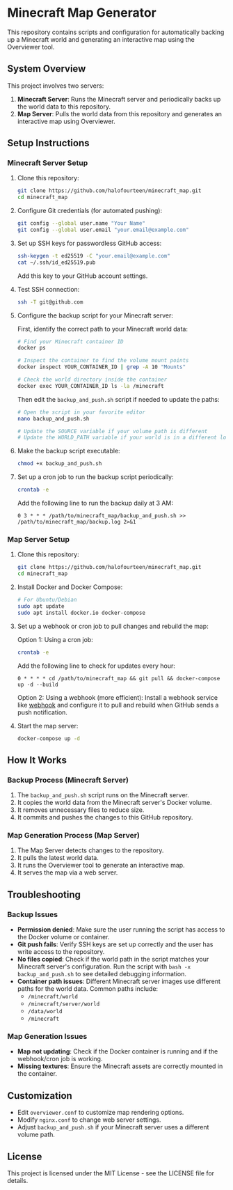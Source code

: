 # Minecraft Map Generator

This repository contains scripts and configuration for automatically backing up a Minecraft world and generating an interactive map using the Overviewer tool.

## System Overview

This project involves two servers:

1. **Minecraft Server**: Runs the Minecraft server and periodically backs up the world data to this repository.
2. **Map Server**: Pulls the world data from this repository and generates an interactive map using Overviewer.

## Setup Instructions

### Minecraft Server Setup

1. Clone this repository:

    ```bash
    git clone https://github.com/halofourteen/minecraft_map.git
    cd minecraft_map
    ```

2. Configure Git credentials (for automated pushing):

    ```bash
    git config --global user.name "Your Name"
    git config --global user.email "your.email@example.com"
    ```

3. Set up SSH keys for passwordless GitHub access:

    ```bash
    ssh-keygen -t ed25519 -C "your.email@example.com"
    cat ~/.ssh/id_ed25519.pub
    ```

    Add this key to your GitHub account settings.

4. Test SSH connection:

    ```bash
    ssh -T git@github.com
    ```

5. Configure the backup script for your Minecraft server:

    First, identify the correct path to your Minecraft world data:

    ```bash
    # Find your Minecraft container ID
    docker ps

    # Inspect the container to find the volume mount points
    docker inspect YOUR_CONTAINER_ID | grep -A 10 "Mounts"

    # Check the world directory inside the container
    docker exec YOUR_CONTAINER_ID ls -la /minecraft
    ```

    Then edit the `backup_and_push.sh` script if needed to update the paths:

    ```bash
    # Open the script in your favorite editor
    nano backup_and_push.sh

    # Update the SOURCE variable if your volume path is different
    # Update the WORLD_PATH variable if your world is in a different location
    ```

6. Make the backup script executable:

    ```bash
    chmod +x backup_and_push.sh
    ```

7. Set up a cron job to run the backup script periodically:
    ```bash
    crontab -e
    ```
    Add the following line to run the backup daily at 3 AM:
    ```
    0 3 * * * /path/to/minecraft_map/backup_and_push.sh >> /path/to/minecraft_map/backup.log 2>&1
    ```

### Map Server Setup

1. Clone this repository:

    ```bash
    git clone https://github.com/halofourteen/minecraft_map.git
    cd minecraft_map
    ```

2. Install Docker and Docker Compose:

    ```bash
    # For Ubuntu/Debian
    sudo apt update
    sudo apt install docker.io docker-compose
    ```

3. Set up a webhook or cron job to pull changes and rebuild the map:

    Option 1: Using a cron job:

    ```bash
    crontab -e
    ```

    Add the following line to check for updates every hour:

    ```
    0 * * * * cd /path/to/minecraft_map && git pull && docker-compose up -d --build
    ```

    Option 2: Using a webhook (more efficient):
    Install a webhook service like [webhook](https://github.com/adnanh/webhook) and configure it to pull and rebuild when GitHub sends a push notification.

4. Start the map server:
    ```bash
    docker-compose up -d
    ```

## How It Works

### Backup Process (Minecraft Server)

1. The `backup_and_push.sh` script runs on the Minecraft server.
2. It copies the world data from the Minecraft server's Docker volume.
3. It removes unnecessary files to reduce size.
4. It commits and pushes the changes to this GitHub repository.

### Map Generation Process (Map Server)

1. The Map Server detects changes to the repository.
2. It pulls the latest world data.
3. It runs the Overviewer tool to generate an interactive map.
4. It serves the map via a web server.

## Troubleshooting

### Backup Issues

-   **Permission denied**: Make sure the user running the script has access to the Docker volume or container.
-   **Git push fails**: Verify SSH keys are set up correctly and the user has write access to the repository.
-   **No files copied**: Check if the world path in the script matches your Minecraft server's configuration. Run the script with `bash -x backup_and_push.sh` to see detailed debugging information.
-   **Container path issues**: Different Minecraft server images use different paths for the world data. Common paths include:
    -   `/minecraft/world`
    -   `/minecraft/server/world`
    -   `/data/world`
    -   `/minecraft`

### Map Generation Issues

-   **Map not updating**: Check if the Docker container is running and if the webhook/cron job is working.
-   **Missing textures**: Ensure the Minecraft assets are correctly mounted in the container.

## Customization

-   Edit `overviewer.conf` to customize map rendering options.
-   Modify `nginx.conf` to change web server settings.
-   Adjust `backup_and_push.sh` if your Minecraft server uses a different volume path.

## License

This project is licensed under the MIT License - see the LICENSE file for details.
